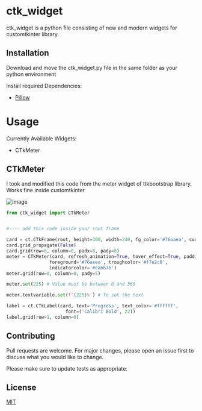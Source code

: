 # ctk_widget

ctk_widget is a python file consisting of new and modern widgets for customtkinter library.

## Installation

Download and move the ctk_widget.py file in the same folder as your python environment

Install required Dependencies:

- [Pillow](https://pillow.readthedocs.io/en/latest/installation.html)


# Usage
Currently Available Widgets:
- CTkMeter

## CTkMeter

I took and modified this code from the meter widget of ttkbootstrap library.
Works fine inside customtkinter

![image](https://github.com/anamite/ctk_widget/assets/77412636/17fa62d6-47e6-48d9-9600-8c97717f1d57)

```python
from ctk_widget import CTkMeter


#---- add this code inside your root frame

card = ct.CTkFrame(root, height=300, width=240, fg_color='#76aaea', corner_radius=8)
card.grid_propagate(False)
card.grid(row=0, column=0, padx=8, pady=8)
meter = CTkMeter(card, refresh_animation=True, hover_effect=True, padding=19, background='#76aaea',
                foreground='#76aaea', troughcolor='#f7e2c8',
                indicatorcolor='#eab676')
meter.grid(row=0, column=0, pady=5) 

meter.set(225) # Value must be between 0 and 360

meter.textvariable.set(f'{225}%') # To set the text

label = ct.CTkLabel(card, text='Progress', text_color='#ffffff',
                      font=('Calibri Bold', 22))
label.grid(row=1, column=0)


```

## Contributing

Pull requests are welcome. For major changes, please open an issue first
to discuss what you would like to change.

Please make sure to update tests as appropriate.

## License

[MIT](https://choosealicense.com/licenses/mit/)
